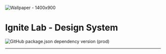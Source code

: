 ![Wallpaper - 1400x900](https://user-images.githubusercontent.com/3102096/195853582-f3868ef2-5538-4d53-859b-18fcdc7546e5.png)

# Ignite Lab - Design System

![GitHub package.json dependency version (prod)](https://img.shields.io/github/package-json/dependency-version/dedevillela/ignite-lab-design-system/react?logo=react) 

---
